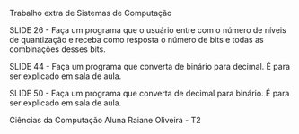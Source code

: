 Trabalho extra de Sistemas de Computação

SLIDE 26 - Faça um programa que o usuário entre com o número de níveis de quantização e receba como resposta o número de bits e todas as combinações desses bits.

SLIDE 44 - Faça um programa que converta de binário para decimal. É para ser explicado em sala de aula.

SLIDE 50 - Faça um programa que converta de decimal para binário. É para ser explicado em sala de aula.

Ciências da Computação
Aluna Raiane Oliveira - T2
